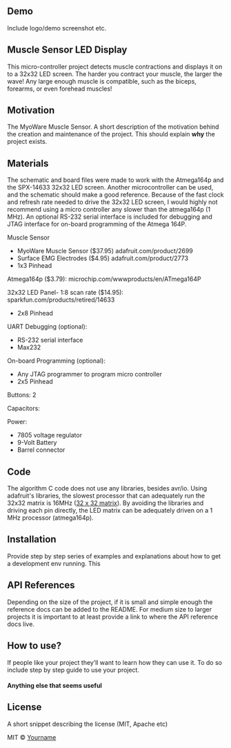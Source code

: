 ## Demo
Include logo/demo screenshot etc.

## Muscle Sensor LED Display
This micro-controller project detects muscle contractions and displays it on to a 32x32 LED screen. The harder you contract your muscle, the larger the wave! Any large enough muscle is compatible, such as the biceps, forearms, or even forehead muscles!

## Motivation
The MyoWare Muscle Sensor. 
A short description of the motivation behind the creation and maintenance of the project. This should explain **why** the project exists.
 
## Materials
The schematic and board files were made to work with the Atmega164p and the SPX-14633 32x32 LED screen. Another microcontroller can be used, and the schematic should make a good reference. Because of the fast clock and refresh rate needed to drive the 32x32 LED screen, I would highly not recommend using a micro controller any slower than the atmega164p (1 MHz). An optional RS-232 serial interface is included for debugging and JTAG interface for on-board programming of the Atmega 164P.

Muscle Sensor
* MyoWare Muscle Sensor  ($37.95)        adafruit.com/product/2699
* Surface EMG Electrodes ($4.95)         adafruit.com/product/2773
* 1x3 Pinhead

Atmega164p ($3.79): 	                    microchip.com/wwwproducts/en/ATmega164P

32x32 LED Panel- 1:8 scan rate ($14.95): sparkfun.com/products/retired/14633
* 2x8 Pinhead

UART Debugging (optional):
* RS-232 serial interface
* Max232            

On-board Programming (optional):
* Any JTAG programmer to program micro controller
* 2x5 Pinhead

Buttons: 2

Capacitors: 

Power:
* 7805 voltage regulator
* 9-Volt Battery
* Barrel connector

## Code
The algorithm C code does not use any libraries, besides avr/io. Using adafruit's libraries, the slowest processor that can adequately run the 32x32 matrix is 16MHz ([32 x 32 matrix](wwww.sparkfun.com/products/retired/14633)). By avoiding the libraries and driving each pin directly, the LED matrix can be adequately driven on a 1 MHz processor (atmega164p).

## Installation
Provide step by step series of examples and explanations about how to get a development env running.
This 

## API References

Depending on the size of the project, if it is small and simple enough the reference docs can be added to the README. For medium size to larger projects it is important to at least provide a link to where the API reference docs live.

## How to use?
If people like your project they’ll want to learn how they can use it. To do so include step by step guide to use your project.

#### Anything else that seems useful

## License
A short snippet describing the license (MIT, Apache etc)

MIT © [Yourname]()
